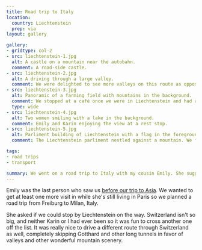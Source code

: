 ```yaml
---
title: Road trip to Italy
location:
  country: Liechtenstein
  prep: via
layout: gallery

gallery:
- gridtype: col-2
- src: liechtenstein-1.jpg
  alt: A castle on a mountain near the autobahn.
  comment: A road-side castle.
- src: liechtenstein-2.jpg
  alt: A driving through a large valley.
  comment: We were delighted to see more valleys on this route as opposed to the central highway which takes you through Gotthard tunnel.
- src: liechtenstein-3.jpg
  alt: Panoramic of a farming field with mountains in the background.
  comment: We stopped at a café once we were in Liechtenstein and had a coffee. This was the view from the parking lot.
  type: wide
- src: liechtenstein-4.jpg
  alt: Two women smiling with a lake in the background.
  comment: Emily and Karin enjoying the view at a rest stop.
- src: liechtenstein-5.jpg
  alt: Parliment building of Liechtenstein with a flag in the foreground.
  comment: The Liechtenstein parliment nestled against a mountain. We figured this makes the visit official.

tags:
- road trips
- transport

summary: We went on a road trip to Italy with my cousin Emily. She suggested that we swing through Liechtenstein on the way.
---
```


Emily was the last person who saw us [before our trip to Asia](/travel/paris-with-emily/). We wanted to get at least one more visit in while she's still living in Paris so we planned a road trip from Freiburg to Milan, Italy.

She asked if we could stop by Liechtenstein on the way. Switzerland isn't so big, and neither Karin or I had ever been so it was fun to cross another one off the list. It was really nice to drive a different route through Switzerland as well, completely skipping Gotthard and other long tunnels in favor of valleys and other wonderful mountain scenery.
